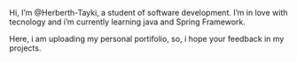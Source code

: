 Hi, I’m @Herberth-Tayki, a student of software development.
I’m in love with tecnology and i’m currently learning java and Spring Framework.

Here, i am uploading my personal portifolio, so, 
i hope your feedback in my projects.
